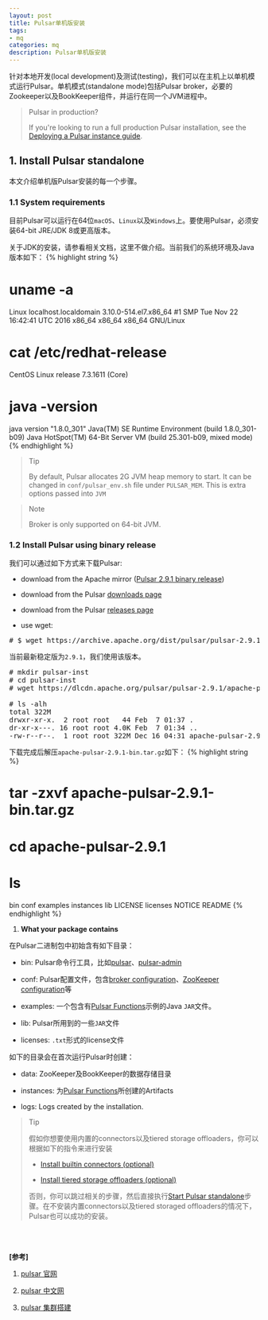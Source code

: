 ```yaml
---
layout: post
title: Pulsar单机版安装
tags:
- mq
categories: mq
description: Pulsar单机版安装
---
```



针对本地开发(local development)及测试(testing)，我们可以在主机上以单机模式运行Pulsar。单机模式(standalone mode)包括Pulsar broker，必要的Zookeeper以及BookKeeper组件，并运行在同一个JVM进程中。

>Pulsar in production?
>
>If you're looking to run a full production Pulsar installation, see the [Deploying a Pulsar instance guide](https://pulsar.apache.org/docs/en/deploy-bare-metal).

<!-- more -->

## 1. Install Pulsar standalone

本文介绍单机版Pulsar安装的每一个步骤。

### 1.1 System requirements

目前Pulsar可以运行在64位```macOS```、```Linux```以及```Windows```上。要使用Pulsar，必须安装64-bit JRE/JDK 8或更高版本。

关于JDK的安装，请参看相关文档，这里不做介绍。当前我们的系统环境及Java版本如下：
{% highlight string %}
# uname -a
Linux localhost.localdomain 3.10.0-514.el7.x86_64 #1 SMP Tue Nov 22 16:42:41 UTC 2016 x86_64 x86_64 x86_64 GNU/Linux
# cat /etc/redhat-release 
CentOS Linux release 7.3.1611 (Core)

# java -version
java version "1.8.0_301"
Java(TM) SE Runtime Environment (build 1.8.0_301-b09)
Java HotSpot(TM) 64-Bit Server VM (build 25.301-b09, mixed mode)
{% endhighlight %}

>Tip
>
>By default, Pulsar allocates 2G JVM heap memory to start. It can be changed in ```conf/pulsar_env.sh``` file under ```PULSAR_MEM```. This is extra options passed into ```JVM```

>Note
>
>Broker is only supported on 64-bit JVM.

### 1.2 Install Pulsar using binary release

我们可以通过如下方式来下载Pulsar:

* download from the Apache mirror ([Pulsar 2.9.1 binary release](https://archive.apache.org/dist/pulsar/pulsar-2.9.1/apache-pulsar-2.9.1-bin.tar.gz))

* download from the Pulsar [downloads page](https://pulsar.apache.org/download)

* download from the Pulsar [releases page](https://github.com/apache/pulsar/releases/latest)

* use wget:
<pre>
# $ wget https://archive.apache.org/dist/pulsar/pulsar-2.9.1/apache-pulsar-2.9.1-bin.tar.gz
</pre>

当前最新稳定版为```2.9.1```，我们使用该版本。
<pre>
# mkdir pulsar-inst
# cd pulsar-inst
# wget https://dlcdn.apache.org/pulsar/pulsar-2.9.1/apache-pulsar-2.9.1-bin.tar.gz --no-check-certificate

# ls -alh
total 322M
drwxr-xr-x.  2 root root   44 Feb  7 01:37 .
dr-xr-x---. 16 root root 4.0K Feb  7 01:34 ..
-rw-r--r--.  1 root root 322M Dec 16 04:31 apache-pulsar-2.9.1-bin.tar.gz
</pre>

下载完成后解压```apache-pulsar-2.9.1-bin.tar.gz```如下：
{% highlight string %}
# tar -zxvf apache-pulsar-2.9.1-bin.tar.gz
# cd apache-pulsar-2.9.1
# ls
bin  conf  examples  instances  lib  LICENSE  licenses  NOTICE  README
{% endhighlight %}

1) **What your package contains**

在Pulsar二进制包中初始含有如下目录：

* bin: Pulsar命令行工具，比如[pulsar](https://pulsar.apache.org/docs/en/reference-cli-tools#pulsar)、[pulsar-admin](https://pulsar.apache.org/tools/pulsar-admin/)

* conf: Pulsar配置文件，包含[broker configuration](https://pulsar.apache.org/docs/en/reference-configuration#broker)、[ZooKeeper configuration](https://pulsar.apache.org/docs/en/reference-configuration#zookeeper)等

* examples: 一个包含有[Pulsar Functions](https://pulsar.apache.org/docs/en/functions-overview)示例的Java ```JAR```文件。

* lib: Pulsar所用到的一些```JAR```文件

* licenses: ```.txt```形式的license文件

如下的目录会在首次运行Pulsar时创建：

* data: ZooKeeper及BookKeeper的数据存储目录

* instances: 为[Pulsar Functions](https://pulsar.apache.org/docs/en/functions-overview)所创建的Artifacts

* logs: Logs created by the installation.

>Tip
>
>假如你想要使用内置的connectors以及tiered storage offloaders，你可以根据如下的指令来进行安装
>
> * [Install builtin connectors (optional)](https://pulsar.apache.org/docs/en/standalone/#install-builtin-connectors-optional)
>
> * [Install tiered storage offloaders (optional)](https://pulsar.apache.org/docs/en/standalone/#install-tiered-storage-offloaders-optional)
>
> 否则，你可以跳过相关的步骤，然后直接执行[Start Pulsar standalone](https://pulsar.apache.org/docs/en/standalone/#start-pulsar-standalone)步骤。在不安装内置connectors以及tiered storaged offloaders的情况下，Pulsar也可以成功的安装。






<br />
<br />

**[参考]**

1. [pulsar 官网](https://pulsar.apache.org/)

2. [pulsar 中文网](https://pulsar.apache.org/docs/zh-CN/next/concepts-architecture-overview/)

3. [pulsar 集群搭建](https://blog.csdn.net/weixin_33775572/article/details/92127055)


<br />
<br />
<br />

